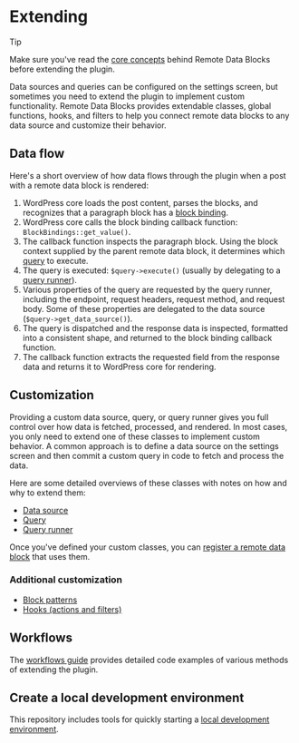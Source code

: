 # Extending

> [!TIP]
> Make sure you've read the [core concepts](../concepts/index.md) behind Remote Data Blocks before extending the plugin.

Data sources and queries can be configured on the settings screen, but sometimes you need to extend the plugin to implement custom functionality. Remote Data Blocks provides extendable classes, global functions, hooks, and filters to help you connect remote data blocks to any data source and customize their behavior.

## Data flow

Here's a short overview of how data flows through the plugin when a post with a remote data block is rendered:

1. WordPress core loads the post content, parses the blocks, and recognizes that a paragraph block has a [block binding](../concepts/block-bindings.md).
2. WordPress core calls the block binding callback function: `BlockBindings::get_value()`.
3. The callback function inspects the paragraph block. Using the block context supplied by the parent remote data block, it determines which [query](./query.md) to execute.
4. The query is executed: `$query->execute()` (usually by delegating to a [query runner](./query-runner.md)).
5. Various properties of the query are requested by the query runner, including the endpoint, request headers, request method, and request body. Some of these properties are delegated to the data source (`$query->get_data_source()`).
6. The query is dispatched and the response data is inspected, formatted into a consistent shape, and returned to the block binding callback function.
7. The callback function extracts the requested field from the response data and returns it to WordPress core for rendering.

## Customization

Providing a custom data source, query, or query runner gives you full control over how data is fetched, processed, and rendered. In most cases, you only need to extend one of these classes to implement custom behavior. A common approach is to define a data source on the settings screen and then commit a custom query in code to fetch and process the data.

Here are some detailed overviews of these classes with notes on how and why to extend them:

- [Data source](data-source.md)
- [Query](query.md)
- [Query runner](query-runner.md)

Once you've defined your custom classes, you can [register a remote data block](block-registration.md) that uses them.

### Additional customization

- [Block patterns](block-patterns.md)
- [Hooks (actions and filters)](hooks.md)

## Workflows

The [workflows guide](../workflows/index.md) provides detailed code examples of various methods of extending the plugin.

## Create a local development environment

This repository includes tools for quickly starting a [local development environment](../local-development.md).
